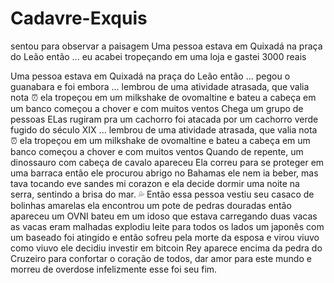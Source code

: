 # Cadavre-Exquis

sentou para observar a paisagem
Uma pessoa estava em Quixadá na praça do Leão então ... 
eu acabei tropeçando em uma loja e gastei 3000 reais

Uma pessoa estava em Quixadá na praça do Leão então ...
pegou o guanabara e foi embora
... lembrou de uma atividade atrasada, que valia nota :alarm_clock:
ela tropeçou em um milkshake de ovomaltine e bateu a cabeça em um banco
começou a chover e com muitos ventos
Chega um grupo de pessoas
ELas rugiram pra um cachorro
foi atacada por um cachorro verde fugido do século XIX
... lembrou de uma atividade atrasada, que valia nota :alarm_clock:
ela tropeçou em um milkshake de ovomaltine e bateu a cabeça em um banco
começou a chover e com muitos ventos
Quando de repente, um dinossauro com cabeça de cavalo apareceu
Ela correu para se proteger em uma barraca
então ele procurou abrigo no Bahamas
ele nem ia beber, mas tava tocando eve sandes mi corazon
e ela decide dormir uma noite na serra, sentindo a brisa do mar. :sweat_drops:
Então essa pessoa vestiu seu casaco de bolinhas amarelas
ela encontrou um pote de pedras douradas
então apareceu um OVNI
bateu em um idoso
que estava carregando duas vacas
as vacas eram malhadas
explodiu leite para todos os lados
um japonês com um baseado foi atingido
e então sofreu pela morte da esposa e virou viuvo
como viuvo ele decidiu investir em bitcoin
Rey aparece encima da pedra do Cruzeiro para confortar o coração de todos, dar amor para este mundo
e morreu de overdose
infelizmente
esse foi seu fim.
